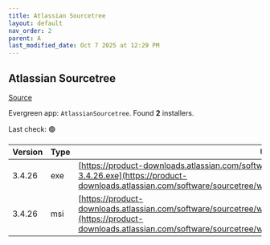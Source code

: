 ```yaml
---
title: Atlassian Sourcetree
layout: default
nav_order: 2
parent: A
last_modified_date: Oct 7 2025 at 12:29 PM
---
```


## Atlassian Sourcetree

[Source](https://www.sourcetreeapp.com/)

Evergreen app: `AtlassianSourcetree`. Found **2** installers.

Last check: 🟢

| Version | Type | URI                                                                                                                                                                                                                        |
| ------- | ---- | -------------------------------------------------------------------------------------------------------------------------------------------------------------------------------------------------------------------------- |
| 3.4.26  | exe  | [https://product-downloads.atlassian.com/software/sourcetree/windows/ga/SourceTreeSetup-3.4.26.exe](https://product-downloads.atlassian.com/software/sourcetree/windows/ga/SourceTreeSetup-3.4.26.exe)                     |
| 3.4.26  | msi  | [https://product-downloads.atlassian.com/software/sourcetree/windows/ga/SourcetreeEnterpriseSetup_3.4.26.msi](https://product-downloads.atlassian.com/software/sourcetree/windows/ga/SourcetreeEnterpriseSetup_3.4.26.msi) |
